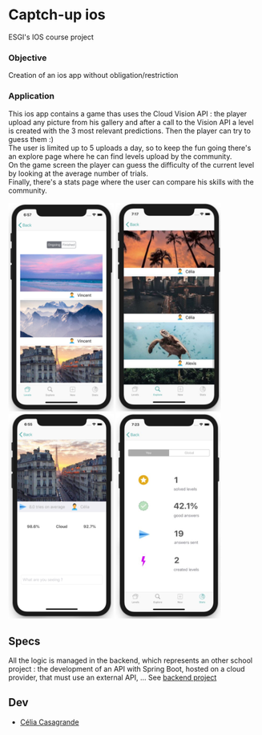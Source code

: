 # Captch-up ios
ESGI's IOS course project

### Objective
Creation of an ios app without obligation/restriction

### Application
This ios app contains a game thas uses the Cloud Vision API : the player upload any picture from his gallery and after a call to the Vision API a level is created with the 3 most relevant predictions. Then the player can try to guess them :)</br>
The user is limited up to 5 uploads a day, so to keep the fun going there's an explore page where he can find levels upload by the community.</br>
On the game screen the player can guess the difficulty of the current level by looking at the average number of trials.
</br>Finally, there's a stats page where the user can compare his skills with the community.
</br></br> 
<img src="/captchup/Assets.xcassets/unfinished_levels_screen.png" width=210>
<img src="/captchup/Assets.xcassets/explore.JPG" width=210>
<img src="/captchup/Assets.xcassets/game_screen.PNG" width=210>
<img src="/captchup/Assets.xcassets/stats_screen.JPG" width=210>

## Specs
All the logic is managed in the backend, which represents an other school project : the development of an API with Spring Boot, hosted on a cloud provider, that must use an external API, ... 
See [backend project](https://github.com/csgrdcelia/captchup-springbackend)

## Dev
- [Célia Casagrande](https://github.com/csgrdcelia)
